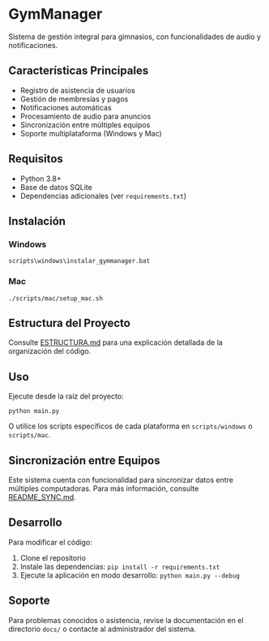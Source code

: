 # GymManager

Sistema de gestión integral para gimnasios, con funcionalidades de audio y notificaciones.

## Características Principales

- Registro de asistencia de usuarios
- Gestión de membresías y pagos
- Notificaciones automáticas
- Procesamiento de audio para anuncios
- Sincronización entre múltiples equipos
- Soporte multiplataforma (Windows y Mac)

## Requisitos

- Python 3.8+
- Base de datos SQLite
- Dependencias adicionales (ver `requirements.txt`)

## Instalación

### Windows

```
scripts\windows\instalar_gymmanager.bat
```

### Mac

```
./scripts/mac/setup_mac.sh
```

## Estructura del Proyecto

Consulte [ESTRUCTURA.md](ESTRUCTURA.md) para una explicación detallada de la organización del código.

## Uso

Ejecute desde la raíz del proyecto:

```
python main.py
```

O utilice los scripts específicos de cada plataforma en `scripts/windows` o `scripts/mac`.

## Sincronización entre Equipos

Este sistema cuenta con funcionalidad para sincronizar datos entre múltiples computadoras. 
Para más información, consulte [README_SYNC.md](docs/README_SYNC.md).

## Desarrollo

Para modificar el código:

1. Clone el repositorio
2. Instale las dependencias: `pip install -r requirements.txt`
3. Ejecute la aplicación en modo desarrollo: `python main.py --debug`

## Soporte

Para problemas conocidos o asistencia, revise la documentación en el directorio `docs/` o
contacte al administrador del sistema. 